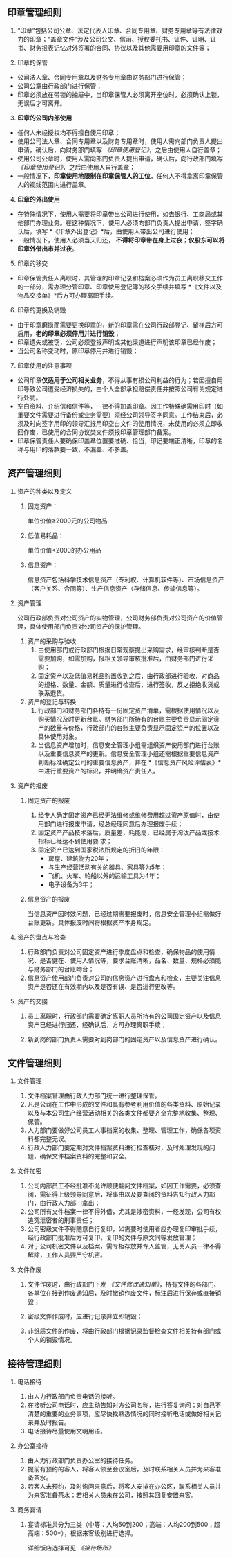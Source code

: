 ## 印章管理细则

1. “印章”包括公司公章、法定代表人印章、合同专用章、财务专用章等有法律效力的印章；“盖章文件”涉及公司公文、信函、授权委托书、证件、证明、证书、财务报表记忆对外签署的合同、协议以及其他需要用印章的文件等；

2. 印章的保管

* 公司法人章、合同专用章以及财务专用章由财务部门进行保管；
* 公司公章由行政部门进行保管；
* 印章必须放在带锁的抽屉中，当印章保管人必须离开座位时，必须确认上锁，无误后才可离开。

3. **印章的公司内部使用**
* 任何人未经授权均不得擅自使用印章；
* 使用公司法人章、合同专用章以及财务专用章时，使用人需向部门负责人提出申请，确认后，向财务部门填写 *《印章使用登记》*，之后由使用人自行盖章；
* 使用公司公章时，使用人需向部门负责人提出申请，确认后，向行政部门填写 *《印章使用登记》*，之后由使用人自行盖章；
* 一般情况下，**印章使用地限制在印章保管人的工位**，任何人不得拿离印章保管人的视线范围内进行盖章。

4. **印章的外出使用**
* 在特殊情况下，使用人需要将印章带出公司进行使用，如去银行、工商局或其他部门办理业务。在这种情况下，使用人必须向部门负责人提出申请，签字确认后，填写 *《印章外出登记》*后，由使用人带出公司进行使用；
* 一般情况下，使用人必须当天归还， **不得将印章带在身上过夜**；**仅股东可以将印章外借出市并过夜**。

5. 印章的移交
* 印章保管责任人离职时，其管理的印章记录和档案必须作为员工离职移交工作的一部分，需办理分管印章、印章使用登记簿的移交手续并填写 *《文件以及物品交接单》*后方可办理离职手续。

6. 印章的更换及销毁
* 由于印章磨损而需要更换印章的，新的印章需在公司行政部登记、留样后方可启用，**老的印章必须停用并进行销毁**；
* 印章遗失或被窃，公司必须登报声明或其他渠道进行声明该印章已经作废；
* 当公司名称变动时，原印章停用并进行销毁；

7. 印章使用的注意事项
* 公司印章**仅适用于公司相关业务**，不得从事有损公司利益的行为；若因擅自用印导致公司遭受经济损失的，由个人全部承担赔偿责任并按照公司有关规定进行处罚。
* 空白资料、介绍信和信件等，一律不得加盖印章。因工作特殊确需用印时（如重要文件需要进行备份或业务需要）须经公司领导签字同意。工作结束后，必须及时向签字用印的领导汇报用印空白文件的使用情况，未使用的必须立即收回作废，已使用的合同协议类文件须报印章管理部门备案。
* 印章保管责任人要确保印盖章位置要准确、恰当，印记要端正清晰，印章的名称与用印的落款要一致，不漏盖、不多盖。


 

      

## 资产管理细则

1. 资产的种类以及定义
   1. 固定资产：

      单位价值≥2000元的公司物品

   2. 低值易耗品：

      单位价值<2000的办公用品

   3. 信息资产：

      信息资产包括科学技术信息资产（专利权、计算机软件等）、市场信息资产（客户关系、合同等）、生产信息资产（存储信息、传输信息等）。

2. 资产管理

   公司行政部负责对公司资产的实物管理，公司财务部负责对公司资产的价值管理，具体使用部门负责对公司资产的保护管理。
   1. 资产的采购与验收
      1. 由使用部门或行政部门根据日常观察提出采购需求，经审核判断是否需要加购，如需加购，报相关领导审核批准后，由财务部门进行采购；
      2. 固定资产以及低值易耗品购置收到之后，由行政部进行验收，对商品的规格、数量、金额、质量进行检查后，进行签收，反之拒绝收货或联系退货。
   2. 资产的登记与转换
      1. 行政部门和财务部门各持有一份固定资产清单，需根据使用情况以及购买情况及时更新台账。财务部门所持有的台账主要负责显示固定资产的数量与价格，行政部门的台账主要负责显示固定资产的位置以及具体使用对象。
      2. 当信息资产增加时，信息安全管理小组需组织资产使用部门进行台账以及重要信息资产的更新。信息安全管理小组还需根据重要信息资产判断标准确定公司的重要信息资产，并在 *《信息资产风险评估表》*中进行重要资产的标识，并明确资产责任人。

3. 资产的报废

   1. 固定资产的报废

      1. 经专人确定固定资产已经无法维修或维修费用超过资产原值时，由使用部门进行报废申请，经总经理同意后办理报废手续；
      2. 固定资产产品技术落后，质量差，耗能高，已经属于淘汰产品或技术指标已经达不到使用要 求；
      3. 固定资产已达到国家税法所规定的折旧的年限： 
         * 房屋、建筑物为20年；
         * 与生产经营活动有关的器具、家具等为5年；
         * 飞机、火车、轮船以外的运输工具为4年； 
         * 电子设备为3年；

   2. 信息资产的报废

      当信息资产因时效问题，已经过期需要报废时，信息安全管理小组需做好台账更新。具体报废时间将根据资产本身规定。

4. 资产的盘点与检查
   1. 行政部门负责对公司固定资产进行季度盘点和检查，确保物品的使用情况、是否健在、使用人情况等，要求台账清晰，品名、数量、规格必须能与财务部门的台账吻合；
   2. 信息资产使用部门负责对公司的信息资产进行盘点和检查，主要关注信息资产是否还在有效期内以及是否有误、是否进行更改等。

5. 资产的交接
   1. 员工离职时，行政部门需要确定离职人员所持有的公司固定资产以及信息资产已经进行归还，经确认后，方可办理离职手续；

   2. 新到岗的部门负责人需要对到岗部门的固定资产以及信息资产进行确认。

      

## 文件管理细则

1. 文件管理
   1. 文件档案管理由行政人力部门统一进行整理保管。
   2. 凡是公司在工作中形成的文件和具有参考利用价值的各类资料、原始记录以及与本公司生产经营活动相关的各类文件都要齐全完整地收集、整理、保管。
   3. 人力部门要做好公司员工人事档案的收集、整理、管理工作，确保各项资料都完整无误。
   4. 行政人力部门要定期对文件档案资料进行检查核对，及时处理发现的问题，确保文件档案资料的完整和安全。

2. 文件加密
   1. 公司内部员工不经批准不允许顺便翻阅文件档案，如因工作需要，必须查阅，需征得上级领导同意后，将事由以及要查阅的资料告知行政人力部门，由行政人力部门拿出；
   2. 公司所有文件档案一律不得外借，尤其是涉密资料，一经发现，公司有权追究泄密者的刑事责任；
   3. 公司密级文件不得随意自行复印，如需要时使用者应办理复印审批手续，经行政部门批准后方可复印，复印的文件与原文同等发放管理；
   4. 对于公司机密文件以及档案，需专柜存放并专人监管，无关人员一律不得解除，工作人员要严守机密。

3. 文件作废
   1. 文件作废时，由行政部门下发 *《文件修改通知单》*，持有文件的各部门、各单位在接到作废通知后，及时撤销作废文件，标注后进行保存或直接销毁；

   2. 密级文件作废时，应进行记录并立即销毁；

   3. 非纸质文件的作废，将由行政部门根据记录监督检查文件相关持有部门或个人的销毁情况。

      

## 接待管理细则

1. 电话接待

   1. 由人力行政部门负责电话的接听。
   2. 在接听公司电话时，应主动告知对方公司名称，进行答复询问；对自己不清楚的重要的业务事项，应尽快找熟悉情况的同时接听电话或做好相关记录并及时报告。
   3. 电话接待尽量使用文明用语。

2. 办公室接待

   1. 由人力行政部门负责办公室的接待任务。
   2. 提前有预约的客人，将客人领至会议室后，及时联系相关人员并为来客准备茶水。
   3. 若客人未预约，及时询问来意后，将客人安排在办公区，联系相关人员并为来客准备茶水；若相关人员未在公司，按照其回复安置来客。

3. 商务宴请

   1. 宴请标准共分为三类（中等：人均50到200；高端：人均200到500；超高端：500+），根据来客级别进行选择。

      详细饭店选择可见 *《接待场所》*



